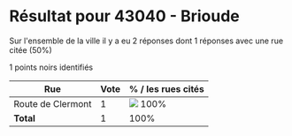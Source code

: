# Résultat pour 43040 - Brioude

Sur l'ensemble de la ville il y a eu 2 réponses dont 1 réponses avec une rue citée (50%)

1 points noirs identifiés

| Rue | Vote | % / les rues cités|
|-----|------|-------------------|
| Route de Clermont | 1 | <img src="../../img/bar_100.gif" />&nbsp;100%|
| **Total** | 1 | 100%|
